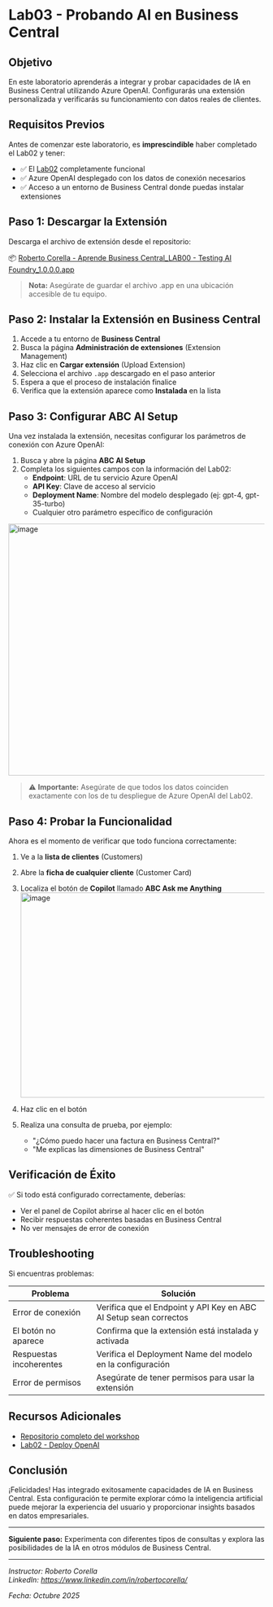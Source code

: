 # Lab03 - Probando AI en Business Central

## Objetivo
En este laboratorio aprenderás a integrar y probar capacidades de IA en Business Central utilizando Azure OpenAI. Configurarás una extensión personalizada y verificarás su funcionamiento con datos reales de clientes.

## Requisitos Previos

Antes de comenzar este laboratorio, es **imprescindible** haber completado el Lab02 y tener:

- ✅ El [Lab02](https://github.com/RCORELLA/AprendeBusinessCentralWorkshopsPublic/blob/main/lab_02_deploy_openAI.md) completamente funcional
- ✅ Azure OpenAI desplegado con los datos de conexión necesarios
- ✅ Acceso a un entorno de Business Central donde puedas instalar extensiones

## Paso 1: Descargar la Extensión

Descarga el archivo de extensión desde el repositorio:

📦 [Roberto Corella - Aprende Business Central_LAB00 - Testing AI Foundry_1.0.0.0.app](https://github.com/RCORELLA/AprendeBusinessCentralWorkshopsPublic/blob/main/Roberto%20Corella%20-%20Aprende%20Business%20Central_LAB00%20-%20Testing%20AI%20Foundry_1.0.0.0.app)

> **Nota:** Asegúrate de guardar el archivo .app en una ubicación accesible de tu equipo.

## Paso 2: Instalar la Extensión en Business Central

1. Accede a tu entorno de **Business Central**
2. Busca la página **Administración de extensiones** (Extension Management)
3. Haz clic en **Cargar extensión** (Upload Extension)
4. Selecciona el archivo `.app` descargado en el paso anterior
5. Espera a que el proceso de instalación finalice
6. Verifica que la extensión aparece como **Instalada** en la lista

## Paso 3: Configurar ABC AI Setup

Una vez instalada la extensión, necesitas configurar los parámetros de conexión con Azure OpenAI:

1. Busca y abre la página **ABC AI Setup**
2. Completa los siguientes campos con la información del Lab02:
   - **Endpoint**: URL de tu servicio Azure OpenAI
   - **API Key**: Clave de acceso al servicio
   - **Deployment Name**: Nombre del modelo desplegado (ej: gpt-4, gpt-35-turbo)
   - Cualquier otro parámetro específico de configuración

<img width="1870" height="495" alt="image" src="https://github.com/user-attachments/assets/31b28915-75f1-45c3-a9a2-dc51dc947ba9" />



> ⚠️ **Importante:** Asegúrate de que todos los datos coinciden exactamente con los de tu despliegue de Azure OpenAI del Lab02.

## Paso 4: Probar la Funcionalidad

Ahora es el momento de verificar que todo funciona correctamente:

1. Ve a la **lista de clientes** (Customers)
2. Abre la **ficha de cualquier cliente** (Customer Card)
3. Localiza el botón de **Copilot** llamado **ABC Ask me Anything**
   <img width="782" height="403" alt="image" src="https://github.com/user-attachments/assets/50b0e0a5-e860-4ca2-b9ab-7ae02c4ee2fb" />

5. Haz clic en el botón
6. Realiza una consulta de prueba, por ejemplo:
   - "¿Cómo puedo hacer una factura en Business Central?"
   - "Me explicas las dimensiones de Business Central"


## Verificación de Éxito

✅ Si todo está configurado correctamente, deberías:
- Ver el panel de Copilot abrirse al hacer clic en el botón
- Recibir respuestas coherentes basadas en Business Central
- No ver mensajes de error de conexión

## Troubleshooting

Si encuentras problemas:

| Problema | Solución |
|----------|----------|
| Error de conexión | Verifica que el Endpoint y API Key en ABC AI Setup sean correctos |
| El botón no aparece | Confirma que la extensión está instalada y activada |
| Respuestas incoherentes | Verifica el Deployment Name del modelo en la configuración |
| Error de permisos | Asegúrate de tener permisos para usar la extensión |

## Recursos Adicionales

- [Repositorio completo del workshop](https://github.com/RCORELLA/AprendeBusinessCentralWorkshopsPublic)
- [Lab02 - Deploy OpenAI](https://github.com/RCORELLA/AprendeBusinessCentralWorkshopsPublic/blob/main/lab_02_deploy_openAI.md)

## Conclusión

¡Felicidades! Has integrado exitosamente capacidades de IA en Business Central. Esta configuración te permite explorar cómo la inteligencia artificial puede mejorar la experiencia del usuario y proporcionar insights basados en datos empresariales.

---

**Siguiente paso:** Experimenta con diferentes tipos de consultas y explora las posibilidades de la IA en otros módulos de Business Central.

---

*Instructor: Roberto Corella*  
*LinkedIn: https://www.linkedin.com/in/robertocorella/*

*Fecha: Octubre 2025*

